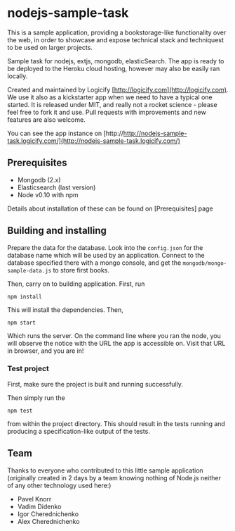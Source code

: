 # nodejs-sample-task
This is a sample application, providing a bookstorage-like functionality over the web, in order to
showcase and expose technical stack and techniquest to be used on larger projects.

Sample task for nodejs, extjs, mongodb, elasticSearch. The app is ready to be deployed to the Heroku
cloud hosting, however may also be easily ran locally.

Created and maintained by Logicify [http://logicify.com](http://logicify.com). We use it also as a kickstarter
app when we need to have a typical one started. It is released under MIT, and really not a rocket science - please
feel free to fork it and use. Pull requests with improvements and new features are also welcome.

You can see the app instance on [http://http://nodejs-sample-task.logicify.com/](http://nodejs-sample-task.logicify.com/)

## Prerequisites
 * Mongodb (2.x)
 * Elasticsearch (last version)
 * Node v0.10 with npm

 Details about installation of these can be found on [Prerequisites] page

## Building and installing
Prepare the data for the database. Look into the `config.json` for the database name which will be used by an
application. Connect to the database specified there with a mongo console, and get the `mongodb/mongo-sample-data.js`
to store first books.

Then, carry on to building application. First, run

 ```
 npm install
 ```

This will install the dependencies. Then,

```
npm start
```

Which runs the server. On the command line where you ran the node, you will observe the notice with the URL the app is
accessible on. Visit that URL in browser, and you are in!

### Test project

First, make sure the project is built and running successfully.

Then simply run the
```
npm test
```
from within the project directory. This should result in the tests running and producing a specification-like
 output of the tests.

## Team
Thanks to everyone who contributed to this little sample application (originally created in 2 days by a team knowing
nothing of Node.js neither of any other technology used here:)

 * Pavel Knorr
 * Vadim Didenko
 * Igor Cherednichenko
 * Alex Cherednichenko
